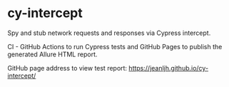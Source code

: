 # cy-intercept

Spy and stub network requests and responses via Cypress intercept.

CI - GitHub Actions to run Cypress tests and GitHub Pages to publish the generated Allure HTML report.

GitHub page address to view test report: https://jeanljh.github.io/cy-intercept/
